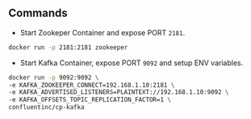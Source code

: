 ## Commands

- Start Zookeper Container and expose PORT `2181`.

```bash
docker run -p 2181:2181 zookeeper
```

- Start Kafka Container, expose PORT `9092` and setup ENV variables.

```bash
docker run -p 9092:9092 \
-e KAFKA_ZOOKEEPER_CONNECT=192.168.1.10:2181 \
-e KAFKA_ADVERTISED_LISTENERS=PLAINTEXT://192.168.1.10:9092 \
-e KAFKA_OFFSETS_TOPIC_REPLICATION_FACTOR=1 \
confluentinc/cp-kafka
```
